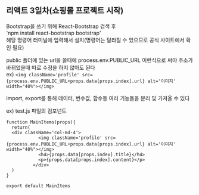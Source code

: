 ## 리액트 3일차(쇼핑몰 프로젝트 시작)  

Bootstrap을 쓰기 위해 React-Bootstrap 검색 후  
'npm install react-bootstrap bootstrap'  
해당 명령어 터미널에 입력해서 설치(명령어는 달라질 수 있으므로 공식 사이트에서 확인 필요)  

public 폴더에 있는 url을 쓸때에 process.env.PUBLIC_URL 이런식으로 써야 주소가 바뀌었을때 따로 수정을 하지 않아도 된다  
ex) ```<img className='profile' src={process.env.PUBLIC_URL+props.data[props.index].url} alt='이미지' width="40%"></img>```

import, export를 통해 데이터, 변수값, 함수등 여러 기능들을 분리 및 가져올 수 있다  

ex) test.js 파일의 컴포넌트  
```
function MainItems(props){
  return(
  <div className='col-md-4'>
            <img className='profile' src={process.env.PUBLIC_URL+props.data[props.index].url} alt='이미지' width="40%"></img>
            <h4>{props.data[props.index].title}</h4>
            <p>{props.data[props.index].content}</p>
          </div>
  )
}

export default MainItems
```
